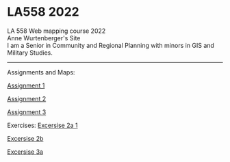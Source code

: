# LA558 2022
LA 558 Web mapping course 2022  
Anne Wurtenberger's Site  
I am a Senior in Community and Regional Planning with minors in GIS and Military Studies.  


-------------------------------------------------------------------------------------------
Assignments and Maps:

<a href="https://acwurt.github.io/LA558_2022/web/A1">Assignment 1</a>
 
<a href="https://acwurt.github.io/LA558_2022/web/A2">Assignment 2</a>
 
<a href="https://acwurt.github.io/LA558_2022/web/A3">Assignment 3</a>
 
Exercises:
 <a href="https://acwurt.github.io/LA558_2022/web/ex2a">Excersise 2a 1</a>
 
<a href="https://acwurt.github.io/LA558_2022/web/ex2b">Excersise 2b</a>
 
<a href="https://acwurt.github.io/LA558_2022/web/ex3a">Excersise 3a</a>
